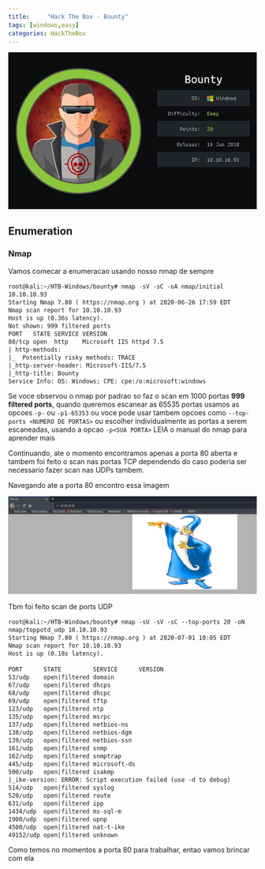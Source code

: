 ```yaml
---
title:     "Hack The Box - Bounty"
tags: [windows,easy]
categories: HackTheBox
---
```


![1.jpg](https://raw.githubusercontent.com/an4kein/an4kein.github.io/master/img/htb-bounty/1.jpg)

## Enumeration

### Nmap
Vamos comecar a enumeracao usando nosso nmap de sempre

```
root@kali:~/HTB-Windows/bounty# nmap -sV -sC -oA nmap/initial   10.10.10.93
Starting Nmap 7.80 ( https://nmap.org ) at 2020-06-26 17:59 EDT
Nmap scan report for 10.10.10.93
Host is up (0.36s latency).
Not shown: 999 filtered ports
PORT   STATE SERVICE VERSION
80/tcp open  http    Microsoft IIS httpd 7.5
| http-methods: 
|_  Potentially risky methods: TRACE
|_http-server-header: Microsoft-IIS/7.5
|_http-title: Bounty
Service Info: OS: Windows; CPE: cpe:/o:microsoft:windows
```

Se voce observou o nmap por padrao so faz o scan em 1000 portas **999 filtered ports**, quando queremos escanear as 65535 portas usamos as opcoes `-p-` ou `-p1-65353` ou voce pode usar tambem opcoes como `--top-ports <NUMERO DE PORTAS>` ou escolher individualmente as portas a serem escaneadas, usando a opcao `-p<SUA PORTA>` LEIA o manual do nmap para aprender mais 


Continuando, ate o momento encontramos apenas a porta 80 aberta e tambem foi feito o scan nas portas TCP dependendo do caso poderia ser necessario fazer scan  nas UDPs tambem.

Navegando ate a porta 80 encontro essa imagem 

![2.jpg](https://raw.githubusercontent.com/an4kein/an4kein.github.io/master/img/htb-bounty/2.jpg)


Tbm foi feito scan de ports UDP

```
root@kali:~/HTB-Windows/bounty# nmap -sU -sV -sC --top-ports 20 -oN nmap/toppotd_udp 10.10.10.93
Starting Nmap 7.80 ( https://nmap.org ) at 2020-07-01 10:05 EDT
Nmap scan report for 10.10.10.93
Host is up (0.18s latency).

PORT      STATE         SERVICE      VERSION
53/udp    open|filtered domain
67/udp    open|filtered dhcps
68/udp    open|filtered dhcpc
69/udp    open|filtered tftp
123/udp   open|filtered ntp
135/udp   open|filtered msrpc
137/udp   open|filtered netbios-ns
138/udp   open|filtered netbios-dgm
139/udp   open|filtered netbios-ssn
161/udp   open|filtered snmp
162/udp   open|filtered snmptrap
445/udp   open|filtered microsoft-ds
500/udp   open|filtered isakmp
|_ike-version: ERROR: Script execution failed (use -d to debug)
514/udp   open|filtered syslog
520/udp   open|filtered route
631/udp   open|filtered ipp
1434/udp  open|filtered ms-sql-m
1900/udp  open|filtered upnp
4500/udp  open|filtered nat-t-ike
49152/udp open|filtered unknown
```

Como temos no momentos a porta 80 para trabalhar, entao vamos brincar com ela


